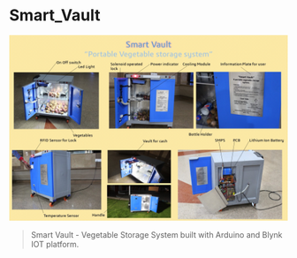 # Smart_Vault

![Smart Vault](docs/SV.jpg)

> Smart Vault - Vegetable Storage System built with Arduino and Blynk IOT platform.


